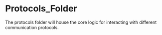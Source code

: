 # Protocols_Folder

The protocols folder will house the core logic for interacting with different communication protocols.
